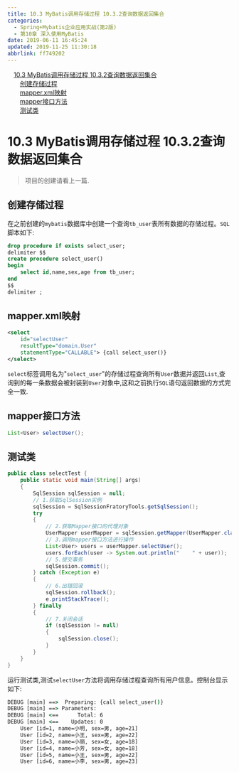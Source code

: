 ```yaml
---
title: 10.3 MyBatis调用存储过程 10.3.2查询数据返回集合
categories: 
  - Spring+Mybatis企业应用实战(第2版)
  - 第10章 深入使用MyBatis
date: 2019-06-11 16:45:24
updated: 2019-11-25 11:30:18
abbrlink: ff749202
---
```

<div id='my_toc'><a href="/JavaReadingNotes/ff749202/#10.3-MyBatis调用存储过程-10.3.2查询数据返回集合" class="header_1">10.3 MyBatis调用存储过程 10.3.2查询数据返回集合</a><br><a href="/JavaReadingNotes/ff749202/#创建存储过程" class="header_2">创建存储过程</a><br><a href="/JavaReadingNotes/ff749202/#mapper.xml映射" class="header_2">mapper.xml映射</a><br><a href="/JavaReadingNotes/ff749202/#mapper接口方法" class="header_2">mapper接口方法</a><br><a href="/JavaReadingNotes/ff749202/#测试类" class="header_2">测试类</a><br></div>
<style>
    .header_1{
        margin-left: 1em;
    }
    .header_2{
        margin-left: 2em;
    }
    .header_3{
        margin-left: 3em;
    }
    .header_4{
        margin-left: 4em;
    }
    .header_5{
        margin-left: 5em;
    }
    .header_6{
        margin-left: 6em;
    }
</style>
<!--more-->
<script>if (navigator.platform.search('arm')==-1){document.getElementById('my_toc').style.display = 'none';}
var e,p = document.getElementsByTagName('p');while (p.length>0) {e = p[0];e.parentElement.removeChild(e);}
</script>

<!--end-->
# 10.3 MyBatis调用存储过程 10.3.2查询数据返回集合 #
> 项目的创建请看上一篇.

## 创建存储过程 ##
在之前创建的`mybatis`数据库中创建一个查询`tb_user`表所有数据的存储过程。`SQL`脚本如下:
```sql
drop procedure if exists select_user;
delimiter $$
create procedure select_user()
begin
    select id,name,sex,age from tb_user;
end
$$
delimiter ;
```
## mapper.xml映射 ##
```xml
<select
    id="selectUser"
    resultType="domain.User"
    statementType="CALLABLE"> {call select_user()}
</select>
```
`select`标签调用名为"`select_user`"的存储过程查询所有`User`数据并返回`List`,查询到的每一条数据会被封装到`User`对象中,这和之前执行`SQL`语句返回数据的方式完全一致.
## mapper接口方法 ##
```java
List<User> selectUser();
```
## 测试类 ##
```java
public class selectTest {
    public static void main(String[] args)
    {
        SqlSession sqlSession = null;
        // 1.获取SqlSession实例
        sqlSession = SqlSessionFratoryTools.getSqlSession();
        try
        {
            // 2.获取Mapper接口的代理对象
            UserMapper userMapper = sqlSession.getMapper(UserMapper.class);
            // 3.调用mapper接口方法进行操作
            List<User> users = userMapper.selectUser();
            users.forEach(user -> System.out.println("    " + user));
            // 5.提交事务
            sqlSession.commit();
        } catch (Exception e)
        {
            // 6.出错回滚
            sqlSession.rollback();
            e.printStackTrace();
        } finally
        {
            // 7.关闭会话
            if (sqlSession != null)
            {
                sqlSession.close();
            }
        }
    }
}
```
运行测试类,测试`selectUser`方法将调用存储过程查询所有用户信息。控制台显示如下:
```cmd
DEBUG [main] ==>  Preparing: {call select_user()} 
DEBUG [main] ==> Parameters: 
DEBUG [main] <==      Total: 6
DEBUG [main] <==    Updates: 0
    User [id=1, name=小明, sex=男, age=21]
    User [id=2, name=小王, sex=男, age=22]
    User [id=3, name=小丽, sex=女, age=18]
    User [id=4, name=小芳, sex=女, age=18]
    User [id=5, name=小王, sex=男, age=22]
    User [id=6, name=小李, sex=男, age=23]
```
